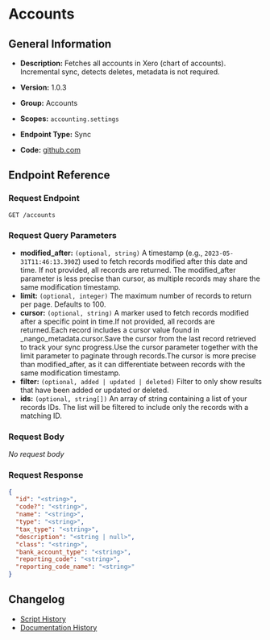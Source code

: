 <!-- BEGIN GENERATED CONTENT -->
# Accounts

## General Information

- **Description:** Fetches all accounts in Xero (chart of accounts). Incremental sync, detects deletes, metadata is not required.

- **Version:** 1.0.3
- **Group:** Accounts
- **Scopes:** `accounting.settings`
- **Endpoint Type:** Sync
- **Code:** [github.com](https://github.com/NangoHQ/integration-templates/tree/main/integrations/xero/syncs/accounts.ts)


## Endpoint Reference

### Request Endpoint

`GET /accounts`

### Request Query Parameters

- **modified_after:** `(optional, string)` A timestamp (e.g., `2023-05-31T11:46:13.390Z`) used to fetch records modified after this date and time. If not provided, all records are returned. The modified_after parameter is less precise than cursor, as multiple records may share the same modification timestamp.
- **limit:** `(optional, integer)` The maximum number of records to return per page. Defaults to 100.
- **cursor:** `(optional, string)` A marker used to fetch records modified after a specific point in time.If not provided, all records are returned.Each record includes a cursor value found in _nango_metadata.cursor.Save the cursor from the last record retrieved to track your sync progress.Use the cursor parameter together with the limit parameter to paginate through records.The cursor is more precise than modified_after, as it can differentiate between records with the same modification timestamp.
- **filter:** `(optional, added | updated | deleted)` Filter to only show results that have been added or updated or deleted.
- **ids:** `(optional, string[])` An array of string containing a list of your records IDs. The list will be filtered to include only the records with a matching ID.

### Request Body

_No request body_

### Request Response

```json
{
  "id": "<string>",
  "code?": "<string>",
  "name": "<string>",
  "type": "<string>",
  "tax_type": "<string>",
  "description": "<string | null>",
  "class": "<string>",
  "bank_account_type": "<string>",
  "reporting_code": "<string>",
  "reporting_code_name": "<string>"
}
```

## Changelog

- [Script History](https://github.com/NangoHQ/integration-templates/commits/main/integrations/xero/syncs/accounts.ts)
- [Documentation History](https://github.com/NangoHQ/integration-templates/commits/main/integrations/xero/syncs/accounts.md)

<!-- END  GENERATED CONTENT -->


